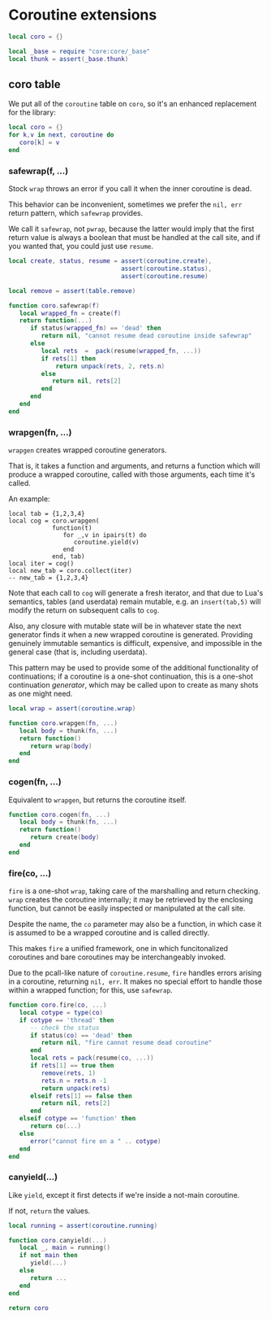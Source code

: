 # Coroutine extensions

```lua
local coro = {}
```


```lua
local _base = require "core:core/_base"
local thunk = assert(_base.thunk)
```


## coro table

We put all of the `coroutine` table on `coro`, so it's an enhanced replacement
for the library:

```lua
local coro = {}
for k,v in next, coroutine do
   coro[k] = v
end
```


### safewrap\(f, \.\.\.\)

Stock `wrap` throws an error if you call it when the inner coroutine is dead\.

This behavior can be inconvenient, sometimes we prefer the `nil, err` return
pattern, which `safewrap` provides\.

We call it `safewrap`, not `pwrap`, because the latter would imply that the
first return value is always a boolean that must be handled at the call site,
and if you wanted that, you could just use `resume`\.

```lua
local create, status, resume = assert(coroutine.create),
                               assert(coroutine.status),
                               assert(coroutine.resume)

local remove = assert(table.remove)

function coro.safewrap(f)
   local wrapped_fn = create(f)
   return function(...)
      if status(wrapped_fn) == 'dead' then
         return nil, "cannot resume dead coroutine inside safewrap"
      else
         local rets  =  pack(resume(wrapped_fn, ...))
         if rets[1] then
             return unpack(rets, 2, rets.n)
         else
            return nil, rets[2]
         end
      end
   end
end
```


### wrapgen\(fn, \.\.\.\)

`wrapgen` creates wrapped coroutine generators\.

That is, it takes a function and arguments, and returns a function which will
produce a wrapped coroutine, called with those arguments, each time it's
called\.

An example:

```lua-example
local tab = {1,2,3,4}
local cog = coro.wrapgen(
            function(t)
               for _,v in ipairs(t) do
                  coroutine.yield(v)
               end
            end, tab)
local iter = cog()
local new_tab = coro.collect(iter)
-- new_tab = {1,2,3,4}
```

Note that each call to `cog` will generate a fresh iterator, and that due to
Lua's semantics, tables \(and userdata\) remain mutable, e\.g\. an `insert(tab,5)`
will modify the return on subsequent calls to `cog`\.

Also, any closure with mutable state will be in whatever state the next
generator finds it when a new wrapped coroutine is generated\.  Providing
genuinely immutable semantics is difficult, expensive, and impossible in the
general case \(that is, including userdata\)\.

This pattern may be used to provide some of the additional functionality of
continuations; if a coroutine is a one\-shot continuation, this is a one\-shot
continuation *generator*, which may be called upon to create as many shots as
one might need\.

```lua
local wrap = assert(coroutine.wrap)

function coro.wrapgen(fn, ...)
   local body = thunk(fn, ...)
   return function()
      return wrap(body)
   end
end
```


### cogen\(fn, \.\.\.\)

Equivalent to `wrapgen`, but returns the coroutine itself\.

```lua
function coro.cogen(fn, ...)
   local body = thunk(fn, ...)
   return function()
      return create(body)
   end
end
```


### fire\(co, \.\.\.\)

`fire` is a one\-shot `wrap`, taking care of the marshalling and return
checking\.  `wrap` creates the coroutine internally; it may be retrieved by
the enclosing function, but cannot be easily inspected or manipulated at the
call site\.

Despite the name, the `co` parameter may also be a function, in which case it
is assumed to be a wrapped coroutine and is called directly\.

This makes `fire` a unified framework, one in which funcitonalized coroutines
and bare coroutines may be interchangeably invoked\.

Due to the pcall\-like nature of `coroutine.resume`, `fire` handles errors
arising in a coroutine, returning `nil, err`\. It makes no special effort to
handle those within a wrapped function; for this, use `safewrap`\.

```lua
function coro.fire(co, ...)
   local cotype = type(co)
   if cotype == 'thread' then
      -- check the status
      if status(co) == 'dead' then
         return nil, "fire cannot resume dead coroutine"
      end
      local rets = pack(resume(co, ...))
      if rets[1] == true then
         remove(rets, 1)
         rets.n = rets.n -1
         return unpack(rets)
      elseif rets[1] == false then
         return nil, rets[2]
      end
   elseif cotype == 'function' then
      return co(...)
   else
      error("cannot fire on a " .. cotype)
   end
end
```


### canyield\(\.\.\.\)

Like `yield`, except it first detects if we're inside a not\-main coroutine\.

If not, `return` the values\.

```lua
local running = assert(coroutine.running)

function coro.canyield(...)
   local _, main = running()
   if not main then
      yield(...)
   else
      return ...
   end
end
```


```lua
return coro
```
